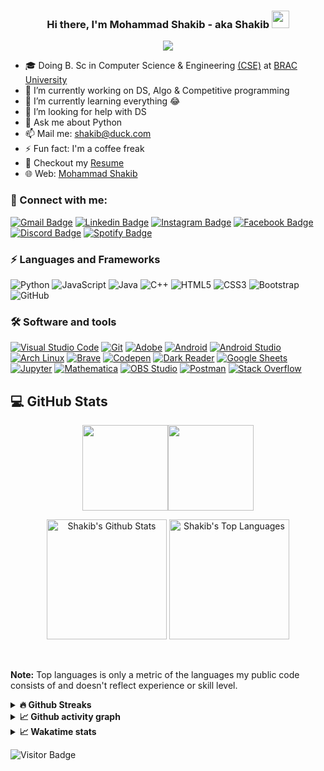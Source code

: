 <h3 align="center">
  Hi there, I'm Mohammad Shakib - aka <b> Shakib </b>
  <img src="https://media.giphy.com/media/hvRJCLFzcasrR4ia7z/giphy.gif" width="28">
</h3> 

<p align="center">
  <img src="https://readme-typing-svg.herokuapp.com?font=Ubuntu&color=1567F7&size=22&center=true&lines=Hello+World!;Welcome+to+my+GitHub+profile;Feel+free+to+look+around...;Reach+me+out+if+you+need+help!;Nice+to+meet+you...!;Have+a+nice+day!">
</p>

- 🎓 Doing B. Sc in Computer Science & Engineering [(CSE)](https://www.bracu.ac.bd/academics/departments/computer-science-and-engineering/bachelor-science-computer-science-and/cse) at [BRAC University](https://www.bracu.ac.bd/)
- 🔭 I’m currently working on DS, Algo & Competitive programming
- 🌱 I’m currently learning everything 😂
- 🤔 I’m looking for help with DS
- 💬 Ask me about Python
- 📫 Mail me: shakib@duck.com
- ⚡ Fun fact: I'm a coffee freak 
- 📃 Checkout my [Resume](https://github.com/Mo-Shakib/Mo-Shakib/blob/main/Resume_300821.pdf)
- 🌐 Web: [Mohammad Shakib](http://mo-shakib.me)

### 🔗 Connect with me:

[![Gmail Badge](https://img.shields.io/badge/-shakib@duck.com-c14438?style=flat-square&logo=Gmail&logoColor=white&link=mailto:shakib@duck.com)](mailto:shakib@duck.com)
[![Linkedin Badge](https://img.shields.io/badge/-MohammadShakib-blue?style=flat-square&logo=Linkedin&logoColor=white&link=https://www.linkedin.com/in/mohammadshakib/)](https://www.linkedin.com/in/mohammadshakib/)
[![Instagram Badge](https://img.shields.io/badge/-mo__shakib-ac28a3?style=flat-square&logo=instagram&logoColor=white&link=https://instagram.com/mo__shakib/)](https://instagram.com/mo__shakib)
[![Facebook Badge](https://img.shields.io/badge/-Shakib-blue?style=flat-square&logo=Facebook&logoColor=white&link=https://www.facebook.com/MoShakib.official/)](https://www.facebook.com/MoShakib.official/)
[![Discord Badge](https://img.shields.io/badge/-Shakib-40567A?style=flat-square&logo=Discord&logoColor=white&link=https://discordapp.com/users/Shakib#1251/)](https://discordapp.com/users/Shakib#1251/)
[![Spotify Badge](https://img.shields.io/badge/-Shakib-1ed760?style=flat-square&logo=Spotify&logoColor=white&link=https://open.spotify.com/user/88pbsh9j785gn4jpps10xat7c?si=accbf9417fe34b1b/)](https://open.spotify.com/user/88pbsh9j785gn4jpps10xat7c?si=accbf9417fe34b1b)



### ⚡ Languages and Frameworks
![Python](https://img.shields.io/badge/-Python-yellow?style=flat-square&logo=Python)
![JavaScript](https://img.shields.io/badge/-JavaScript-blue?style=flat-square&logo=javascript)
![Java](https://img.shields.io/badge/-java-E34A86?style=flat-square&logo=java)
![C++](https://img.shields.io/badge/-C++-00599C?style=flat-square&logo=c)
![HTML5](https://img.shields.io/badge/-HTML5-E34F26?style=flat-square&logo=html5&logoColor=white)
![CSS3](https://img.shields.io/badge/-CSS3-1572B6?style=flat-square&logo=css3)
![Bootstrap](https://img.shields.io/badge/-Bootstrap-563D7C?style=flat-square&logo=bootstrap)
![GitHub](https://img.shields.io/badge/-GitHub-181717?style=flat-square&logo=github)

### 🛠 Software and tools

<p>
    <a href="#"><img alt="Visual Studio Code" src="https://img.shields.io/badge/Visual%20Studio%20Code-0078d7.svg?logo=visual-studio-code&logoColor=white"></a>
    <a href="#"><img alt="Git" src="https://img.shields.io/badge/Git-F05033.svg?logo=git&logoColor=white"></a>
    <a href="#"><img alt="Adobe" src="https://img.shields.io/badge/Adobe-FF0000.svg?logo=adobe&logoColor=white"></a>
    <a href="#"><img alt="Android" src="https://img.shields.io/badge/Android-3DDC84?logo=android&logoColor=white"></a>
    <a href="#"><img alt="Android Studio" src="https://img.shields.io/badge/Android%20Studio-008678.svg?logo=android-studio&logoColor=white"></a>
    <a href="#"><img alt="Arch Linux" src="https://img.shields.io/badge/Arch%20Linux-1793D1.svg?logo=arch-linux&logoColor=white"></a>
    <a href="#"><img alt="Brave" src="https://img.shields.io/badge/-Brave-FB542B?logo=brave&logoColor=white"></a>
    <a href="#"><img alt="Codepen" src="https://img.shields.io/badge/Codepen-000000.svg?logo=codepen&logoColor=white"></a>
    <a href="#"><img alt="Dark Reader" src="https://img.shields.io/badge/-Dark%20Reader-141E24?logo=dark-reader&logoColor=white"></a>
    <a href="#"><img alt="Google Sheets" src="https://img.shields.io/badge/Google%20Sheets-34A853.svg?logo=google%20sheets&logoColor=white"></a>
    <a href="#"><img alt="Jupyter" src="https://img.shields.io/badge/Jupyter-F37626.svg?logo=Jupyter&logoColor=white"></a>
    <a href="#"><img alt="Mathematica" src="https://img.shields.io/badge/Mathematica-DD1100.svg?logo=wolfram-mathematica&logoColor=white"></a>
    <a href="#"><img alt="OBS Studio" src="https://img.shields.io/badge/-OBS%20Studio-302E31?logo=obs-studio&logoColor=white"></a>
    <a href="#"><img alt="Postman" src="https://img.shields.io/badge/Postman-FF6C37?logo=postman&logoColor=white"></a>
    <a href="#"><img alt="Stack Overflow" src="https://img.shields.io/badge/-Stack%20Overflow-FE7A16?logo=stack-overflow&logoColor=white"></a>    
</p>

## 💻 GitHub Stats
<p align="center">
<a href="https://www.github.com/Mo-Shakib"><img height="137px" src="https://github-readme-stats.vercel.app/api?username=Mo-Shakib&hide_title=false&hide_border=true&show_icons=true&count_private=true&line_height=21&theme=dark" /><!-- wi*quL3fcV --><img height="137px" src="https://github-readme-stats.vercel.app/api/top-langs/?username=Mo-Shakib&hide_title=true&hide_border=true&layout=compact&langs_count=8&theme=dark" /></a></p>

<p align="center">
    <a href="https://github.com/mo-shakib/github-readme-stats"><img alt="Shakib's Github Stats" src="https://denvercoder1-github-readme-stats.vercel.app/api/?username=mo-shakib&show_icons=true&count_private=true&theme=dark&hide_border=true&bg_color=151515&title_color=f2f2f2&icon_color=79fe96" height="192px"/></a>
  <a href="https://github.com/mo-shakib/github-readme-stats"><img alt="Shakib's Top Languages" src="https://github-readme-stats.vercel.app/api/top-langs/?username=mo-shakib&langs_count=8&layout=compact&theme=dark&hide_border=true&bg_color=151515&title_color=f2f2f2&icon_color=79fe96&" height="192px"/></a></p>
<br/>

<b>Note:</b> Top languages is only a metric of the languages my public code consists of and doesn't reflect experience or skill level.

<details>	
  <summary><b>🔥 Github Streaks</b></summary><br>
  <p align="center">
  <img height="180em" src="https://github-readme-streak-stats.herokuapp.com/?user=mo-shakib&hide_border=false&theme=dark" /></p>
</details>

<details>	
  <summary><b>&#x1f4c8; Github activity graph</b></summary>
  <!-- Github activity graph -->
<a href="https://activity-graph.herokuapp.com/graph?username=mo-shakib&theme=github"> <img alt="Shakib's Activity Graph" src="https://activity-graph.herokuapp.com/graph?username=mo-shakib&bg_color=0e0f11&color=ffffff&line=238636&point=FFFFFF&hide_border=true" /> </a>
</details>

<details>	
  <summary><b>&#x1f4c8; Wakatime stats</b></summary><br>
  <img height="180em" src="https://github-readme-stats.vercel.app/api/wakatime?username=shakib&theme=dark" />
</details>

![Visitor Badge](https://visitor-badge.laobi.icu/badge?page_id=mo-shakib.aemmadi)
